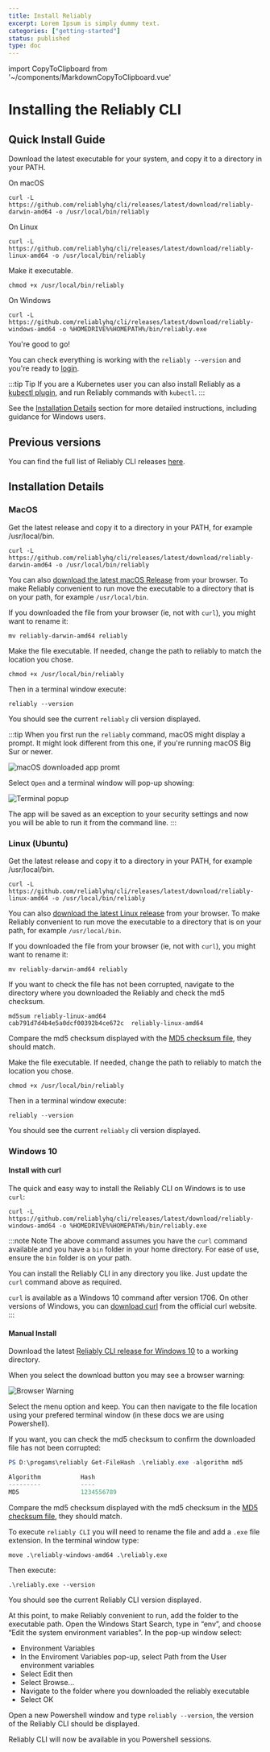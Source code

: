 ```yaml
---
title: Install Reliably
excerpt: Lorem Ipsum is simply dummy text.
categories: ["getting-started"]
status: published
type: doc
---
```


import CopyToClipboard from '~/components/MarkdownCopyToClipboard.vue'

# Installing the Reliably CLI

## Quick Install Guide

Download the latest executable for your system, and copy it to a directory in
your PATH.

On macOS

```console
curl -L https://github.com/reliablyhq/cli/releases/latest/download/reliably-darwin-amd64 -o /usr/local/bin/reliably
```
<CopyToClipboard />

On Linux

```console
curl -L https://github.com/reliablyhq/cli/releases/latest/download/reliably-linux-amd64 -o /usr/local/bin/reliably
```
<CopyToClipboard />

Make it executable.

```console
chmod +x /usr/local/bin/reliably
```
<CopyToClipboard />

On Windows

```console
curl -L https://github.com/reliablyhq/cli/releases/latest/download/reliably-windows-amd64 -o %HOMEDRIVE%%HOMEPATH%/bin/reliably.exe
```

<CopyToClipboard />

You're good to go!

You can check everything is working with the `reliably --version` and you're
ready to [login](../login/).

:::tip Tip
  If you are a Kubernetes user you can also install Reliably as a [kubectl
   plugin][kubectl-plugin], and run Reliably commands with `kubectl`.
:::

[kubectl-plugin]: ../kubectl-plugin/

See the  [Installation Details][install-detail] section for more detailed
 instructions, including guidance for Windows users.

[install-detail]: #installation-details

## Previous versions

You can find the full list of Reliably CLI releases [here][releases].

[releases]: https://github.com/reliablyhq/cli/releases/

## Installation Details

### MacOS

Get the latest release and copy it to a directory in your PATH, for example
/usr/local/bin.

```console
curl -L https://github.com/reliablyhq/cli/releases/latest/download/reliably-darwin-amd64 -o /usr/local/bin/reliably
```
<CopyToClipboard />

You can also [download the latest macOS Release](https://github.com/reliablyhq/cli/releases/latest/download/reliably-darwin-amd64/)
from your browser. To make Reliably convenient to run move the
executable to a directory that is on your path, for example ```/usr/local/bin```.

If you downloaded the file from your browser (ie, not with `curl`), you might
want to rename it:

```console
mv reliably-darwin-amd64 reliably
```
<CopyToClipboard />

Make the file executable. If needed, change the path to reliably to match the
location you chose.

```console
chmod +x /usr/local/bin/reliably
```
<CopyToClipboard />

Then in a terminal window execute:

```console
reliably --version
```
<CopyToClipboard />

You should see the current ```reliably``` cli version displayed.

:::tip
When you first run the `reliably` command, macOS might display a prompt. It
might look different from this one, if you're running macOS Big Sur or newer.

![macOS downloaded app promt](./images/open-app-screenshot.png)

Select ```Open``` and a terminal window will pop-up showing:

![Terminal popup](./images/terminal-popup.png)

The app will be saved as an exception to your security settings and now you
will be able to run it from the command line.
:::

### Linux (Ubuntu)

Get the latest release and copy it to a directory in your PATH, for example
/usr/local/bin.

```console
curl -L https://github.com/reliablyhq/cli/releases/latest/download/reliably-linux-amd64 -o /usr/local/bin/reliably
```
<CopyToClipboard />

You can also [download the latest Linux release](https://github.com/reliablyhq/cli/releases/latest/download/reliably-linux-amd64)
from your browser. To make Reliably convenient to run move the
executable to a directory that is on your path, for example ```/usr/local/bin```.

If you downloaded the file from your browser (ie, not with `curl`), you might
want to rename it:

```console
mv reliably-darwin-amd64 reliably
```
<CopyToClipboard />

If you want to check the file has not been corrupted, navigate to the directory
where you downloaded the Reliably and check the md5 checksum.

```console
md5sum reliably-linux-amd64
cab791d7d4b4e5a0dcf00392b4ce672c  reliably-linux-amd64
```

Compare the md5 checksum displayed with the [MD5 checksum file](https://github.com/reliablyhq/cli/releases/latest/download/reliably-linux-amd64.md5), they should match.

Make the file executable. If needed, change the path to reliably to match the
location you chose.

```console
chmod +x /usr/local/bin/reliably
```
<CopyToClipboard />

Then in a terminal window execute:

```console
reliably --version
```
<CopyToClipboard />

You should see the current ```reliably``` cli version displayed.

### Windows 10


#### Install with curl

The quick and easy way to install the Reliably CLI on Windows is to use `curl`:

```console
curl -L https://github.com/reliablyhq/cli/releases/latest/download/reliably-windows-amd64 -o %HOMEDRIVE%%HOMEPATH%/bin/reliably.exe
```

<CopyToClipboard />


:::note Note
The above command assumes you have the `curl` command available and you have a `bin` folder in your home directory. For ease of use, ensure the `bin` folder is on your path.

You can install the Reliably CLI in any directory you like. Just update the `curl` command above as required.

`curl` is available as a Windows 10 command after version 1706. On other versions of Windows, you can [download curl] from the official curl website.
:::

[download curl]:https://curl.se/download.html

#### Manual Install

Download the latest [Reliably CLI release for Windows 10](https://github.com/reliablyhq/cli/releases/latest/download/reliably-windows-amd64) to a working directory.

When you select the download button you may see a browser warning:

![Browser Warning](./images/browser-warning.png)

Select the menu option and keep. You can then navigate to the file location
using your prefered terminal window (in these docs we are using Powershell).

If you want, you can check the md5 checksum to confirm the downloaded file has
not been corrupted:

```powershell
PS D:\progams\reliably Get-FileHash .\reliably.exe -algorithm md5

Algorithm           Hash
---------           ----
MD5                 1234556789
```

Compare the md5 checksum displayed with the md5 checksum in the
[MD5 checksum file](https://github.com/reliablyhq/cli/releases/latest/download/reliably-windows-amd64.md5),
they should match.

To execute ```reliably CLI``` you will need to rename the file and add a
```.exe``` file extension. In the terminal window type:

```console
move .\reliably-windows-amd64 .\reliably.exe
```
<CopyToClipboard />

Then execute:

```console
.\reliably.exe --version
```
<CopyToClipboard />

You should see the current Reliably CLI version displayed.

At this point, to make Reliably convenient to run, add the folder to the
executable path. Open the Windows Start Search, type in “env”, and choose “Edit the system environment variables”.
In the pop-up window select:

* Environment Variables
* In the Enviroment Variables pop-up, select Path from the User environment variables
* Select Edit then
* Select Browse...
* Navigate to the folder where you downloaded the reliably executable
* Select OK

Open a new Powershell window and type ```reliably --version```, the version of
the Reliably CLI should be displayed.

Reliably CLI will now be available in you Powershell sessions.
